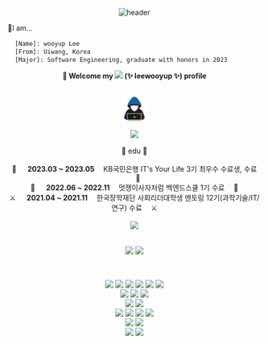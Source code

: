 <div align="center">

![header](https://capsule-render.vercel.app/api?type=transparent&color=3a4a51&height=150&section=header&text=wooyup%20Lee&fontColor=496659&fontSize=40&desc=The%201st%20developer%20on%20campus&animation=twinkling&fontAlignY=40)
</div>

💬I am...

```
  [Name]: wooyup Lee
  [From]: Uiwang, Korea
  [Major]: Software Engineering, graduate with honors in 2023
```

<div align="center">
  <B>🦁 Welcome my <img src="https://img.shields.io/badge/GitHub-181717?style=flat&logo=GitHub&logoColor=white"/> (✨ leewooyup ✨) profile</B>
  <br><br>

  <picture><img src = "./about_me.gif" width = 50px></picture>
  <br>

  <img src="https://user-images.githubusercontent.com/73097560/115834477-dbab4500-a447-11eb-908a-139a6edaec5c.gif"><br>
  <div align="center">
    📕 edu 📕<br><br>
    🚀 &emsp; <B>2023.03 ~ 2023.05</B>&emsp; KB국민은행 IT's Your Life 3기 최우수 수료생, 수료 &emsp;🚀<br>
    🦁 &emsp; <B>2022.06 ~ 2022.11</B>&emsp; 멋쟁이사자처럼 백엔드스쿨 1기 수료 &emsp;🦁<br>
    ⚔️ &emsp; <B>2021.04 ~ 2021.11</B>&emsp; 한국장학재단 사회리더대학생 멘토링 12기(과학기술/IT/연구) 수료 &emsp;⚔️<br>
  </div><br>
  <img src="https://user-images.githubusercontent.com/73097560/115834477-dbab4500-a447-11eb-908a-139a6edaec5c.gif"><br><br>

  <!-- [![Top Langs](https://github-readme-stats.vercel.app/api/top-langs/?username=leewooyup)](https://github.com/leewooyup/github-readme-stats) -->
  
  ![](http://github-profile-summary-cards.vercel.app/api/cards/stats?username=leewooyup&theme=nord_bright)
  ![](http://github-profile-summary-cards.vercel.app/api/cards/profile-details?username=leewooyup&theme=nord_bright)
  
  <!-- [![Solved.ac Profile](http://mazassumnida.wtf/api/generate_badge?boj=zjadlspun59)](https://solved.ac/zjadlspun59) -->
  <br/>
  
</div>
<br>

<div align="center">
  <img src="https://img.shields.io/badge/Java-007396?style=flat&logo=Java&logoColor=black"/> <img src="https://img.shields.io/badge/SpringBoot-6DB33F?style=flat&logo=SpringBoot&logoColor=white"/>
  <img src="https://img.shields.io/badge/SpringSecurity-6DB33F?style=flat&logo=SpringSecurity&logoColor=white"/>
  <img src="https://img.shields.io/badge/JPA-6DB33F?style=flat&logo=JPA&logoColor=white"/>
  <img src="https://img.shields.io/badge/MyBatis-020203?style=flat&logo=MyBatis&logoColor=white"/>
  <img src="https://img.shields.io/badge/Thymeleaf-005F0F?style=flat&logo=Thymeleaf&logoColor=white"/>
  <br>
  <img src="https://img.shields.io/badge/Oracle-F80000?style=flat&logo=Oracle&logoColor=white"/>
  <img src="https://img.shields.io/badge/MySQL-4479A1?style=flat&logo=MySQL&logoColor=white"/>
  <img src="https://img.shields.io/badge/MariaDB-003545?style=flat&logo=MariaDB&logoColor=white"/>
  <br>
  <img src="https://img.shields.io/badge/centos-262577?style=flat&logo=centos&logoColor=white"/>
  <img src="https://img.shields.io/badge/Docker-2496ED?style=flat&logo=Docker&logoColor=black"/>
  <br>
  <img src="https://img.shields.io/badge/HTML5-E34F26?style=flat&logo=HTML5&logoColor=black"/>
  <img src="https://img.shields.io/badge/CSS3-1572B6?style=flat&logo=CSS3&logoColor=black"/>
  <img src="https://img.shields.io/badge/JavaScript-F7DF1E?style=flat&logo=JavaScript&logoColor=black"/>
  <img src="https://img.shields.io/badge/jQuery-0769AD?style=flat&logo=jQuery&logoColor=black"/>
  <br>
  <img src="https://img.shields.io/badge/TailwindCSS-06B6D4?style=flat&logo=TailwindCSS&logoColor=black"/>
  <img src="https://img.shields.io/badge/Bootstrap-7952B3?style=flat&logo=Bootstrap&logoColor=black"/>
  <br>
  <img src="https://img.shields.io/badge/intellijidea-000000?style=flat&logo=intellijidea&logoColor=white"/>
  <img src="https://img.shields.io/badge/postman-FF6C37?style=flat&logo=postman&logoColor=white"/>
</div>

<!--
## 📌 dev - log

[![Tistory's Badge](https://github-readme-tistory-card.vercel.app/api/badge?name=Tistory)](https://shimmer59.tistory.com/)
<br>
[![Tistory's Card](https://github-readme-tistory-card.vercel.app/api?name=shimmer59&postId=141)](https://shimmer59.tistory.com/141) [![Tistory's Card](https://github-readme-tistory-card.vercel.app/api?name=shimmer59&postId=119)](https://shimmer59.tistory.com/119)
<br>
[![Tistory's Card](https://github-readme-tistory-card.vercel.app/api?name=shimmer59&postId=159)](https://shimmer59.tistory.com/159) [![Tistory's Card](https://github-readme-tistory-card.vercel.app/api?name=shimmer59&postId=180)](https://shimmer59.tistory.com/180)
-->

<!--
**leewooyup/leewooyup** is a ✨ _special_ ✨ repository because its `README.md` (this file) appears on your GitHub profile.


Here are some ideas to get you started:

- 🔭 I’m currently working on ...
- 🌱 I’m currently learning ...
- 👯 I’m looking to collaborate on ...
- 🤔 I’m looking for help with ...
- 💬 Ask me about ...
- 📫 How to reach me: ...
- 😄 Pronouns: ...
- ⚡ Fun fact: ...
-->
